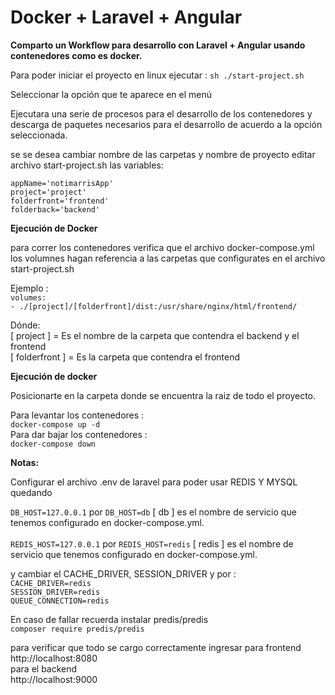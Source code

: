 # Docker + Laravel + Angular

**Comparto un Workflow para desarrollo con Laravel + Angular usando contenedores como es docker.**

Para poder iniciar el proyecto en linux ejecutar :
`sh ./start-project.sh`

Seleccionar la opción que te aparece en el menú

Ejecutara una serie de procesos para el desarrollo de los contenedores y descarga de paquetes necesarios para el desarrollo
de acuerdo a la opción seleccionada.

se se desea cambiar nombre de las carpetas y nombre de proyecto editar archivo start-project.sh
las variables:

`appName='notimarrisApp'` <br/>
`project='project'` <br/>
`folderfront='frontend'`<br/>
`folderback='backend'`<br/>

**Ejecución de Docker**

para correr los contenedores verifica que el archivo docker-compose.yml 
los volumnes hagan referencia a las carpetas que configurates en el archivo start-project.sh

Ejemplo : <br/>
`volumes:`  <br/>
`- ./[project]/[folderfront]/dist:/usr/share/nginx/html/frontend/`<br/>

Dónde: <br/>
[ project ]     = Es el nombre de la carpeta que contendra el backend y el frontend <br/>
[ folderfront ] = Es la carpeta que contendra el frontend


**Ejecución de docker**


Posicionarte en la carpeta donde se encuentra la raiz de todo el proyecto.

Para levantar los contenedores : <br/> 
`docker-compose up -d` <br/>
Para dar bajar los contenedores :  <br/>
`docker-compose down`

**Notas:**

Configurar el archivo .env de laravel para poder usar REDIS Y MYSQL quedando

`DB_HOST=127.0.0.1` por `DB_HOST=db` [ db ] es el nombre de servicio que tenemos configurado en docker-compose.yml.
<br/>
<br/>
`REDIS_HOST=127.0.0.1` por `REDIS_HOST=redis` [ redis ] es el nombre de servicio que tenemos configurado en docker-compose.yml.

y cambiar el CACHE_DRIVER, SESSION_DRIVER y  por : <br/>
`CACHE_DRIVER=redis` <br/>
`SESSION_DRIVER=redis` <br/>
`QUEUE_CONNECTION=redis`

En caso de fallar recuerda instalar predis/predis    <br/>
`composer require predis/predis`

para verificar que todo se cargo correctamente ingresar para  frontend <br>
http://localhost:8080 <br>
para el backend <br>
http://localhost:9000 

